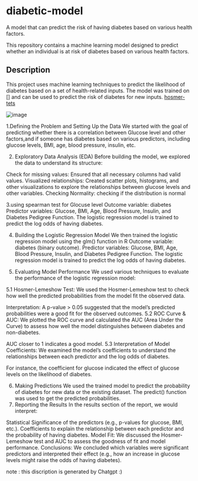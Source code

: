 # diabetic-model
A model that can predict the risk of having diabetes based on various health factors.

This repository contains a machine learning model designed to predict whether an individual is at risk of diabetes based on various health factors.

## Description

This project uses machine learning techniques to predict the likelihood of diabetes based on a set of health-related inputs. The model was trained on [] and can be used to predict the risk of diabetes for new inputs.
[hosmer-tets](plots/hosmer-tets)


![image](https://github.com/user-attachments/assets/d3918bb6-f10d-4317-997d-8532763cdd16)



1.Defining the Problem and Setting Up the Data
We started with the goal of predicting whether there is a correlation between Glucose level and other factors,and if someone has diabetes based on various predictors, including glucose levels, BMI, age, blood pressure, insulin, etc.

2. Exploratory Data Analysis (EDA)
Before building the model, we explored the data to understand its structure:

Check for missing values: Ensured that all necessary columns had valid values.
Visualized relationships: Created scatter plots, histograms, and other visualizations to explore the relationships between glucose levels and other variables.
Checking Normality: checking if the distribution is normal

3.using spearman test for Glocuse level 
Outcome variable: diabetes 
Predictor variables: Glucose, BMI, Age, Blood Pressure, Insulin, and Diabetes Pedigree Function.
The logistic regression model is trained to predict the log odds of having diabetes.

4. Building the Logistic Regression Model
We then trained the logistic regression model using the glm() function in R
Outcome variable: diabetes (binary outcome).
Predictor variables: Glucose, BMI, Age, Blood Pressure, Insulin, and Diabetes Pedigree Function.
The logistic regression model is trained to predict the log odds of having diabetes.

5. Evaluating Model Performance
We used various techniques to evaluate the performance of the logistic regression model:

5.1 Hosmer-Lemeshow Test:
We used the Hosmer-Lemeshow test to check how well the predicted probabilities from the model fit the observed data.

Interpretation: A p-value > 0.05 suggested that the model’s predicted probabilities were a good fit for the observed outcomes.
5.2 ROC Curve & AUC:
We plotted the ROC curve and calculated the AUC (Area Under the Curve) to assess how well the model distinguishes between diabetes and non-diabetes.

AUC closer to 1 indicates a good model.
5.3 Interpretation of Model Coefficients:
We examined the model’s coefficients to understand the relationships between each predictor and the log odds of diabetes.

For instance, the coefficient for glucose indicated the effect of glucose levels on the likelihood of diabetes.

6. Making Predictions
We used the trained model to predict the probability of diabetes for new data or the existing dataset. The predict() function was used to get the predicted probabilities.
7. Reporting the Results
In the results section of the report, we would interpret:

Statistical Significance of the predictors (e.g., p-values for glucose, BMI, etc.).
Coefficients to explain the relationship between each predictor and the probability of having diabetes.
Model Fit: We discussed the Hosmer-Lemeshow test and AUC to assess the goodness of fit and model performance.
Conclusions: We concluded which variables were significant predictors and interpreted their effect (e.g., how an increase in glucose levels might raise the odds of having diabetes).






note : this discription is generated by Chatgpt :)
